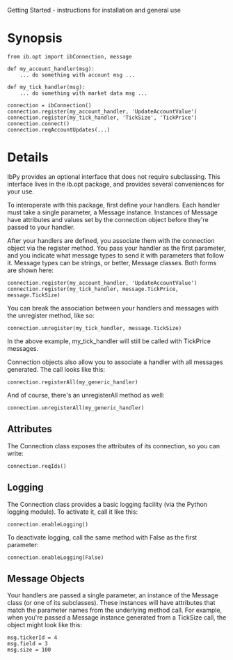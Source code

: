 Getting Started - instructions for installation and general use

# Synopsis

    from ib.opt import ibConnection, message
    
    def my_account_handler(msg):
        ... do something with account msg ...
    
    def my_tick_handler(msg):
        ... do something with market data msg ...
    
    connection = ibConnection()
    connection.register(my_account_handler, 'UpdateAccountValue')
    connection.register(my_tick_handler, 'TickSize', 'TickPrice')
    connection.connect()
    connection.reqAccountUpdates(...)

# Details

IbPy provides an optional interface that does not require subclassing. This interface lives in the ib.opt package, and provides several conveniences for your use.

To interoperate with this package, first define your handlers. Each handler must take a single parameter, a Message instance. Instances of Message have attributes and values set by the connection object before they're passed to your handler.

After your handlers are defined, you associate them with the connection object via the register method. You pass your handler as the first parameter, and you indicate what message types to send it with parameters that follow it. Message types can be strings, or better, Message classes. Both forms are shown here:

    connection.register(my_account_handler, 'UpdateAccountValue')
    connection.register(my_tick_handler, message.TickPrice, message.TickSize)
    
You can break the association between your handlers and messages with the unregister method, like so:

    connection.unregister(my_tick_handler, message.TickSize)
    
In the above example, my_tick_handler will still be called with TickPrice messages.

Connection objects also allow you to associate a handler with all messages generated. The call looks like this:

    connection.registerAll(my_generic_handler)
    
And of course, there's an unregisterAll method as well:

    connection.unregisterAll(my_generic_handler)
    
## Attributes
The Connection class exposes the attributes of its connection, so you can write:

    connection.reqIds()

## Logging
The Connection class provides a basic logging facility (via the Python logging module). To activate it, call it like this:

    connection.enableLogging()

To deactivate logging, call the same method with False as the first parameter:

    connection.enableLogging(False)

## Message Objects
Your handlers are passed a single parameter, an instance of the Message class (or one of its subclasses). These instances will have attributes that match the parameter names from the underlying method call. For example, when you're passed a Message instance generated from a TickSize call, the object might look like this:

    msg.tickerId = 4
    msg.field = 3
    msg.size = 100